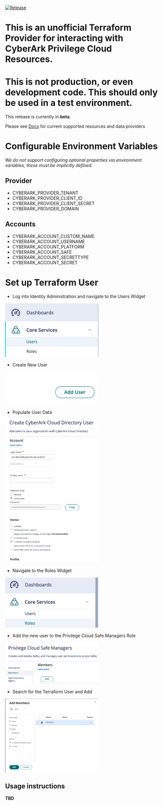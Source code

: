 [![Release](https://github.com/aharriscybr/terraform-provider-cyberarkoss/actions/workflows/release.yml/badge.svg)](https://github.com/aharriscybr/terraform-provider-cyberarkoss/actions/workflows/release.yml)

# This is an unofficial Terraform Provider for interacting with CyberArk Privilege Cloud Resources.
# This is not production, or even development code. This should **only** be used in a test environment.


This release is currently in **beta**. 

Please see [Docs](/docs/index.md) for current supported resources and data providers


# Configurable Environment Variables
*We do not support configuring optional properties via environment variables, these must be implicitly defined.*

## Provider
- CYBERARK_PROVIDER_TENANT
- CYBERARK_PROVIDER_CLIENT_ID
- CYBERARK_PROVIDER_CLIENT_SECRET
- CYBERARK_PROVIDER_DOMAIN
## Accounts
- CYBERARK_ACCOUNT_CUSTOM_NAME
- CYBERARK_ACCOUNT_USERNAME
- CYBERARK_ACCOUNT_PLATFORM
- CYBERARK_ACCOUNT_SAFE
- CYBERARK_ACCOUNT_SECRETTYPE
- CYBERARK_ACCOUNT_SECRET

# Set up Terraform User
- Log into Identity Administration and navigate to the Users Widget

<img src="img/users-widget.png" width="60%" height="30%">

- Create New User

<img src="img/add-user-widget.png"  width="60%" height="30%">

- Populate User Data

<img src="img/terraform-user.png"  width="60%" height="30%">

- Navigate to the Roles Widget

<img src="img/roles-widget.png" width="60%" height="30%">

- Add the new user to the Privilege Cloud Safe Managers Role

<img src="img/priv-safe-manager.png" width="60%" height="30%">

- Search for the Terraform User and Add

<img src="img/add-terraform-user.png" width="60%" height="30%">

## Usage instructions

**TBD**
